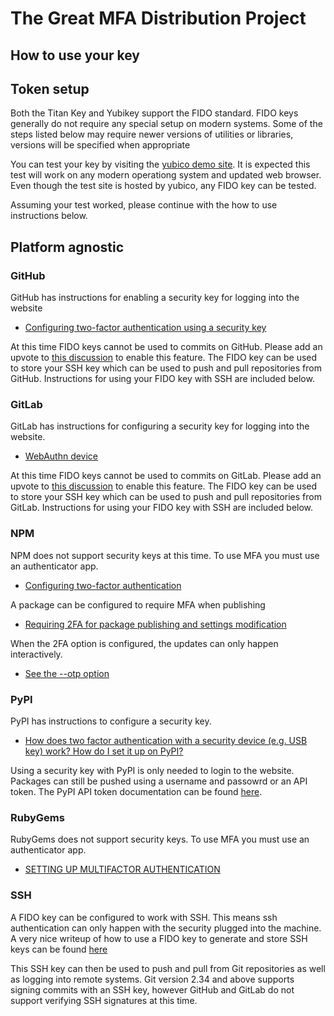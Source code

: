 # The Great MFA Distribution Project

## How to use your key

## Token setup

Both the Titan Key and Yubikey support the FIDO standard. FIDO keys generally do not require any special setup on modern systems. Some of the steps
listed below may require newer versions of utilities or libraries, versions will be specified when appropriate

You can test your key by visiting the [yubico demo site](https://demo.yubico.com/webauthn-technical/registration). It is expected this test will work on any modern operationg system and updated web browser. Even though the test site is hosted by yubico, any FIDO key can be tested.

Assuming your test worked, please continue with the how to use instructions below.

## Platform agnostic

### GitHub

GitHub has instructions for enabling a security key for logging into the website
* [Configuring two-factor authentication using a security
key](https://docs.github.com/en/authentication/securing-your-account-with-two-factor-authentication-2fa/configuring-two-factor-authentication#configuring-two-factor-authentication-using-a-security-key)

At this time FIDO keys cannot be used to commits on GitHub. Please add an upvote to [this discussion](https://github.com/github/feedback/discussions/7744) to enable this feature. The FIDO key can be used to store your SSH key which can be used to push and pull repositories from GitHub. Instructions for using your FIDO key with SSH are included below.

### GitLab

GitLab has instructions for configuring a security key for logging into the website.
* [WebAuthn
device](https://docs.gitlab.com/ee/user/profile/account/two_factor_authentication.html#webauthn-device)

At this time FIDO keys cannot be used to commits on GitLab. Please add an upvote to [this discussion](https://gitlab.com/gitlab-org/gitlab/-/issues/343879) to enable this feature. The FIDO key can be used to store your SSH key which can be used to push and pull repositories from GitLab. Instructions for using your FIDO key with SSH are included below.

### NPM

NPM does not support security keys at this time. To use MFA you must use an authenticator app.
* [Configuring two-factor
authentication](https://docs.npmjs.com/configuring-two-factor-authentication)

A package can be configured to require MFA when publishing
* [Requiring 2FA for package publishing and settings modification](https://docs.npmjs.com/requiring-2fa-for-package-publishing-and-settings-modification)

When the 2FA option is configured, the updates can only happen interactively.
* [See the --otp option](https://docs.npmjs.com/cli/v8/commands/npm-publish)

### PyPI

PyPI has instructions to configure a security key.
* [How does two factor authentication with a security device (e.g. USB key) work?
How do I set it up on PyPI?](https://pypi.org/help/#utfkey)

Using a security key with PyPI is only needed to login to the website. Packages can still be pushed using a username and passowrd or an API token. The PyPI API token documentation can be found [here](https://pypi.org/help/#apitoken).

### RubyGems

RubyGems does not support security keys. To use MFA you must use an
authenticator app.
* [SETTING UP MULTIFACTOR
AUTHENTICATION](https://guides.rubygems.org/setting-up-multifactor-authentication/)

### SSH

A FIDO key can be configured to work with SSH. This means ssh authentication can only happen with the security plugged into the machine. A very nice writeup of how to use a FIDO key to generate and store SSH keys can be found [here](https://www.stavros.io/posts/u2f-fido2-with-ssh/)

This SSH key can then be used to push and pull from Git repositories as well as logging into remote systems. Git version 2.34 and above supports signing commits with an SSH key, however GitHub and GitLab do not support verifying SSH signatures at this time.
